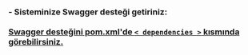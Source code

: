
<h3> - Sisteminize Swagger desteği getiriniz:<br>
  <br>
  <a href="https://github.com/auravain/Java-React-Bootcamp/blob/master/7.northwind/northwind/pom.xml">Swagger desteğini pom.xml'de <code>< dependencies ></code> kısmında görebilirsiniz.</a> </h3>
